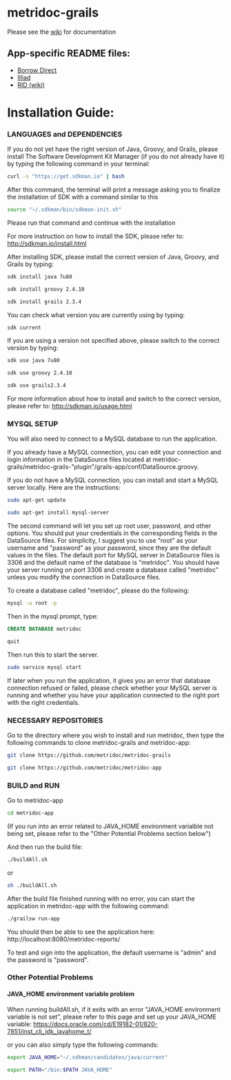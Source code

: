 metridoc-grails
===============

Please see the [wiki](https://github.com/metridoc/metridoc-grails/wiki) for documentation

App-specific README files:
--------------------------
* [Borrow Direct](https://github.com/metridoc/metridoc-grails/blob/master/metridoc-grails-bd/README.md)
* [Illiad](https://github.com/metridoc/metridoc-grails/blob/master/metridoc-grails-illiad/README.md)
* [RID (wiki)](https://github.com/metridoc/metridoc-grails/wiki/Metridoc-rid)


Installation Guide:
===================

### LANGUAGES and DEPENDENCIES

If you do not yet have the right version of Java, Groovy, and Grails, please install The Software Development Kit Manager (if you do not already have it) by typing the following command in your terminal:

```sh
curl -s "https://get.sdkman.io" | bash
``` 

After this command, the terminal will print a message asking you to finalize the installation of SDK with a command similar to this

```sh
source "~/.sdkman/bin/sdkman-init.sh"
```

Please run that command and continue with the installation

For more instruction on how to install the SDK, please refer to:
http://sdkman.io/install.html


After installing SDK, please install the correct version of Java, Groovy, and Grails by typing:

```sh
sdk install java 7u80

sdk install groovy 2.4.10

sdk install grails 2.3.4
```

You can check what version you are currently using by typing:

```sh
sdk current
```

If you are using a version not specified above, please switch to the correct version by typing:

```sh
sdk use java 7u80

sdk use groovy 2.4.10

sdk use grails2.3.4
```

For more information about how to install and switch to the correct version, please refer to: http://sdkman.io/usage.html


### MYSQL SETUP

You will also need to connect to a MySQL database to run the application.

If you already have a MySQL connection, you can edit your connection and login information in the DataSource files located at metridoc-grails/metridoc-grails-"plugin"/grails-app/conf/DataSource.groovy.

If you do not have a MySQL connection, you can install and start a MySQL server locally. Here are the instructions:

```sh
sudo apt-get update 

sudo apt-get install mysql-server
```
The second command will let you set up root user, password, and other options. You should put your credentials in the corresponding fields in the DataSource files. For simplicity, I suggest you to use "root" as your username and "password" as your password, since they are the default values in the files. The default port for MySQL server in DataSource files is 3306 and the default name of the database is "metridoc". You should have your server running on port 3306 and create a database called "metridoc" unless you modify the connection in DataSource files.

To create a database called "metridoc", please do the following:

```sh
mysql -u root -p
```
Then in the mysql prompt, type:

```sql
CREATE DATABASE metridoc

quit
```

Then run this to start the server.

```sh
sudo service mysql start
```

If later when you run the application, it gives you an error that database connection refused or failed, please check whether your MySQL server is running and whether you have your application connected to the right port with the right credentials.


### NECESSARY REPOSITORIES

Go to the directory where you wish to install and run metridoc, then type the following commands to clone metridoc-grails and metridoc-app:

```sh
git clone https://github.com/metridoc/metridoc-grails

git clone https://github.com/metridoc/metridoc-app
```

### BUILD and RUN

Go to metridoc-app

```sh
cd metridoc-app
```
(If you run into an error related to JAVA_HOME environment varialble not being set, please refer to the "Other Potential Problems section below")


And then run the build file:

```sh
./buildAll.sh
```  

or

```sh
sh ./buildAll.sh
```

After the build file finished running with no error, you can start the application in metridoc-app with the following command:

```sh
./grailsw run-app
```

You should then be able to see the application here:
http://localhost:8080/metridoc-reports/

To test and sign into the application, the default username is "admin" and the password is "password".

### Other Potential Problems

#### JAVA_HOME environment variable problem

When running buildAll.sh, if it exits with an error "JAVA_HOME environment variable is not set", please refer to this page and set up your JAVA_HOME variable:
https://docs.oracle.com/cd/E19182-01/820-7851/inst_cli_jdk_javahome_t/

or you can also simply type the following commands:

```sh
export JAVA_HOME="~/.sdkman/candidates/java/current"

export PATH="/bin:$PATH JAVA_HOME"
```